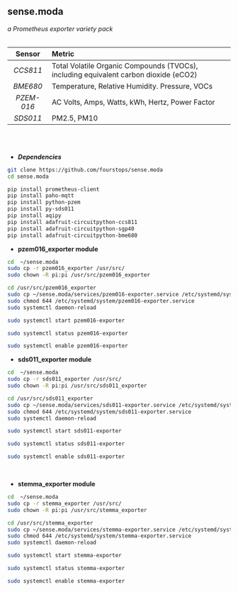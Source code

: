 ## sense.moda

*a Prometheus exporter variety pack*
<br>
<br>

   Sensor   | Metric                                                                             
| :--------: | :----------------------------------------------------------------------------------- |
| *CCS811*  | Total Volatile Organic Compounds (TVOCs), including equivalent carbon dioxide (eCO2)  |
|  *BME680*  | Temperature, Relative Humidity. Pressure, VOCs                                       |
| *PZEM-016* | AC Volts, Amps, Watts, kWh, Hertz, Power Factor                                      |
|  *SDS011*  | PM2.5, PM10                                                                          |
<br>
<br>


*   ***Dependencies***
```bash
git clone https://github.com/fourstops/sense.moda
cd sense.moda

pip install prometheus-client
pip install paho-mqtt
pip install python-pzem
pip install py-sds011
pip install aqipy
pip install adafruit-circuitpython-ccs811
pip install adafruit-circuitpython-sgp40
pip install adafruit-circuitpython-bme680
```

*   **pzem016\_exporter module**

```bash
cd  ~/sense.moda
sudo cp -r pzem016_exporter /usr/src/
sudo chown -R pi:pi /usr/src/pzem016_exporter

cd /usr/src/pzem016_exporter
sudo cp ~/sense.moda/services/pzem016-exporter.service /etc/systemd/system/pzem016-exporter.service
sudo chmod 644 /etc/systemd/system/pzem016-exporter.service
sudo systemctl daemon-reload

sudo systemctl start pzem016-exporter

sudo systemctl status pzem016-exporter

sudo systemctl enable pzem016-exporter

```

*   **sds011\_exporter module**

```bash
cd  ~/sense.moda
sudo cp -r sds011_exporter /usr/src/
sudo chown -R pi:pi /usr/src/sds011_exporter

cd /usr/src/sds011_exporter
sudo cp ~/sense.moda/services/sds011-exporter.service /etc/systemd/system/sds011-exporter.service
sudo chmod 644 /etc/systemd/system/sds011-exporter.service
sudo systemctl daemon-reload

sudo systemctl start sds011-exporter

sudo systemctl status sds011-exporter

sudo systemctl enable sds011-exporter
```
<br>

*   **stemma\_exporter module**

```bash
cd  ~/sense.moda
sudo cp -r stemma_exporter /usr/src/
sudo chown -R pi:pi /usr/src/stemma_exporter

cd /usr/src/stemma_exporter
sudo cp ~/sense.moda/services/stemma-exporter.service /etc/systemd/system/stemma-exporter.service
sudo chmod 644 /etc/systemd/system/stemma-exporter.service
sudo systemctl daemon-reload

sudo systemctl start stemma-exporter

sudo systemctl status stemma-exporter

sudo systemctl enable stemma-exporter


```
